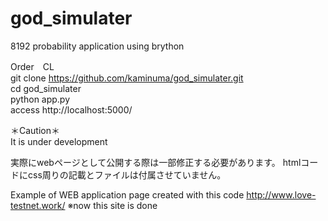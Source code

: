 # god_simulater  
  8192 probability application using brython  
  
  Order　CL  
  git clone https://github.com/kaminuma/god_simulater.git  
  cd god_simulater  
  python app.py  
  access http://localhost:5000/  
  
  ＊Caution＊  
  It is under development
 
  実際にwebページとして公開する際は一部修正する必要があります。
  htmlコードにcss周りの記載とファイルは付属させていません。
  
  Example of WEB application page created with this code
  http://www.love-testnet.work/
※now this site is done
